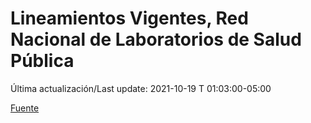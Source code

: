 # Lineamientos Vigentes, Red Nacional de Laboratorios de Salud Pública

Última actualización/Last update: 2021-10-19 T 01:03:00-05:00

 [Fuente](https://www.gob.mx/salud/documentos/lineamientos-vigentes-red-nacional-de-laboratorios-de-salud-publica)
